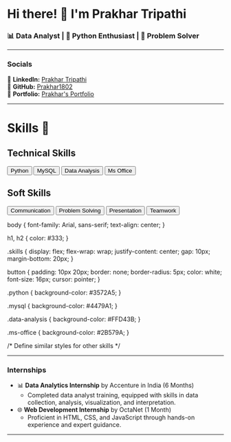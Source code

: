 # Hi there! 👋 I'm Prakhar Tripathi

### 📊 Data Analyst | 🐍 Python Enthusiast | 🧩 Problem Solver

---

### Socials

🔗 **LinkedIn:** [Prakhar Tripathi](https://www.linkedin.com/in/prakhar-tripathi-/)  
🔗 **GitHub:** [Prakhar1802](https://github.com/Prakhar1802)  
📂 **Portfolio:** [Prakhar's Portfolio](https://prakhar1802.github.io/Prakhar-0.2/)

---

<!DOCTYPE html>
<html lang="en">
<head>
  <meta charset="UTF-8">
  <title>Skills</title>
  <link rel="stylesheet" href="styles.css">
</head>
<body>
  <h1>Skills 🚀</h1>

  <h2>Technical Skills</h2>
  <div class="skills">
    <button class="python">Python</button>
    <button class="mysql">MySQL</button>
    <button class="data-analysis">Data Analysis</button>
    <button class="ms-office">Ms Office</button>
    <!-- Add more buttons for each skill -->
  </div>

  <h2>Soft Skills</h2>
  <div class="skills">
    <button class="communication">Communication</button>
    <button class="problem-solving">Problem Solving</button>
    <button class="presentation">Presentation</button>
    <button class="teamwork">Teamwork</button>
    <!-- Add more buttons for each soft skill -->
  </div>
</body>
</html>


body {
  font-family: Arial, sans-serif;
  text-align: center;
}

h1, h2 {
  color: #333;
}

.skills {
  display: flex;
  flex-wrap: wrap;
  justify-content: center;
  gap: 10px;
  margin-bottom: 20px;
}

button {
  padding: 10px 20px;
  border: none;
  border-radius: 5px;
  color: white;
  font-size: 16px;
  cursor: pointer;
}

.python {
  background-color: #3572A5;
}

.mysql {
  background-color: #4479A1;
}

.data-analysis {
  background-color: #FFD43B;
}

.ms-office {
  background-color: #2B579A;
}

/* Define similar styles for other skills */


---


### Internships
- 📊 **Data Analytics Internship** by Accenture in India (6 Months)
  - Completed data analyst training, equipped with skills in data collection, analysis, visualization, and interpretation.
- 🌐 **Web Development Internship** by OctaNet (1 Month)
  - Proficient in HTML, CSS, and JavaScript through hands-on experience and expert guidance.

---

